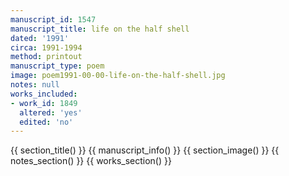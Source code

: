 ```yaml
---
manuscript_id: 1547
manuscript_title: life on the half shell
dated: '1991'
circa: 1991-1994
method: printout
manuscript_type: poem
image: poem1991-00-00-life-on-the-half-shell.jpg
notes: null
works_included:
- work_id: 1849
  altered: 'yes'
  edited: 'no'
---
```


{{ section_title() }}
{{ manuscript_info() }}
{{ section_image() }}
{{ notes_section() }}
{{ works_section() }}
